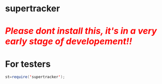 supertracker
============

# <span style="color:red">*Please dont install this, it's in a very early stage of developement!!*</span>

# For testers

```java
st=require('supertracker');
```

